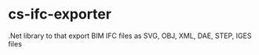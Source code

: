 # cs-ifc-exporter
.Net library to that export BIM IFC files as SVG, OBJ, XML, DAE, STEP, IGES files
